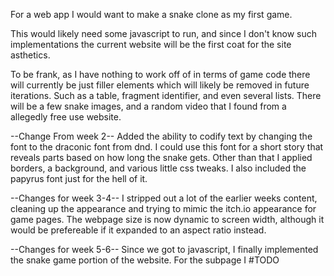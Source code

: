 For a web app I would want to make a snake clone as my first game.

This would likely need some javascript to run, and since I don't know such implementations the current website will be the first coat for the site asthetics.

To be frank, as I have nothing to work off of in terms of game code there will currently be just filler elements which will likely be removed in future iterations. Such as a table, fragment identifier, and even several lists. There will be a few snake images, and a random video that I found from a allegedly free use website.

--Change From week 2--
Added the ability to codify text by changing the font to the draconic font from dnd. I could use this font for a short story that reveals parts based on how long the snake gets. Other than that I applied borders, a background, and various little css tweaks. I also included the papyrus font just for the hell of it. 

--Changes for week 3-4--
I stripped out a lot of the earlier weeks content, cleaning up the appearance and trying to mimic the itch.io appearance for game pages. The webpage size is now dynamic to screen width, although it would be prefereable if it expanded to an aspect ratio instead.

--Changes for week 5-6--
Since we got to javascript, I finally implemented the snake game portion of the website. For the subpage I #TODO